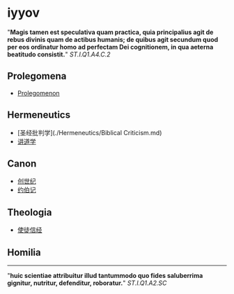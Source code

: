 # iyyov

"**Magis tamen est speculativa quam practica, quia principalius agit de rebus divinis quam de actibus humanis; de quibus agit secundum quod per eos ordinatur homo ad perfectam Dei cognitionem, in qua aeterna beatitudo consistit.**" *ST.I.Q1.A4.C.2*

## Prolegomena

- [Prolegomenon](./Prolegomenon/Prolegomenon.md)

## Hermeneutics

- [圣经批判学](./Hermeneutics/Biblical Criticism.md)
- [讲道学](./Hermeneutics/Homiletics.md)

## Canon

- [创世纪](./Canon/Genesis.md)
- [约伯记](./Canon/Job.md)

## Theologia

- [使徒信经](./SacraDoctrina/Cerdo.md)

## Homilia

---

"**huic scientiae attribuitur illud tantummodo quo fides saluberrima gignitur, nutritur, defenditur, roboratur.**" *ST.I.Q1.A2.SC*